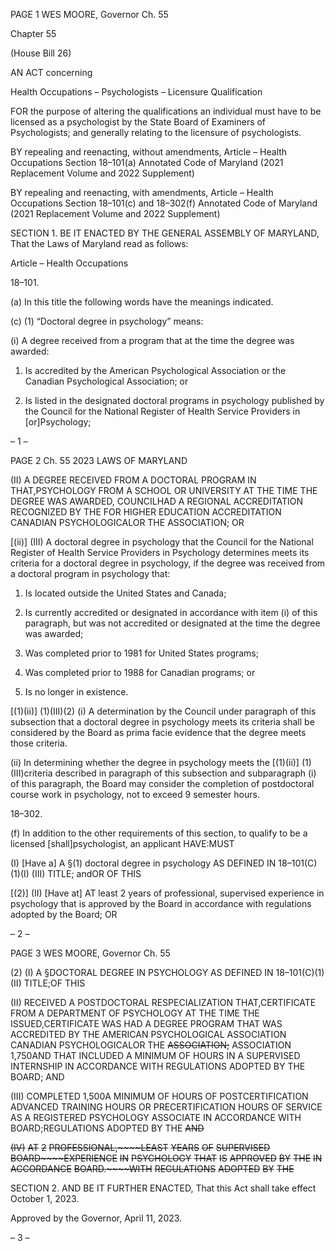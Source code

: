 PAGE 1
WES MOORE, Governor Ch. 55

Chapter 55

(House Bill 26)

AN ACT concerning

Health Occupations – Psychologists – Licensure Qualification

FOR the purpose of altering the qualifications an individual must have to be licensed as a
psychologist by the State Board of Examiners of Psychologists; and generally
relating to the licensure of psychologists.

BY repealing and reenacting, without amendments,
Article – Health Occupations
Section 18–101(a)
Annotated Code of Maryland
(2021 Replacement Volume and 2022 Supplement)

BY repealing and reenacting, with amendments,
Article – Health Occupations
Section 18–101(c) and 18–302(f)
Annotated Code of Maryland
(2021 Replacement Volume and 2022 Supplement)

SECTION 1. BE IT ENACTED BY THE GENERAL ASSEMBLY OF MARYLAND,
That the Laws of Maryland read as follows:

Article – Health Occupations

18–101.

(a) In this title the following words have the meanings indicated.

(c) (1) “Doctoral degree in psychology” means:

(i) A degree received from a program that at the time the degree was
awarded:

1. Is accredited by the American Psychological Association or
the Canadian Psychological Association; or

2. Is listed in the designated doctoral programs in psychology
published by the Council for the National Register of Health Service Providers in
[or]Psychology;

– 1 –

PAGE 2
Ch. 55 2023 LAWS OF MARYLAND

(II) A DEGREE RECEIVED FROM A DOCTORAL PROGRAM IN
THAT,PSYCHOLOGY FROM A SCHOOL OR UNIVERSITY AT THE TIME THE DEGREE WAS
AWARDED, COUNCILHAD A REGIONAL ACCREDITATION RECOGNIZED BY THE FOR
HIGHER EDUCATION ACCREDITATION CANADIAN PSYCHOLOGICALOR THE
ASSOCIATION; OR

[(ii)] (III) A doctoral degree in psychology that the Council for the
National Register of Health Service Providers in Psychology determines meets its criteria
for a doctoral degree in psychology, if the degree was received from a doctoral program in
psychology that:

1. Is located outside the United States and Canada;

2. Is currently accredited or designated in accordance with
item (i) of this paragraph, but was not accredited or designated at the time the degree was
awarded;

3. Was completed prior to 1981 for United States programs;

4. Was completed prior to 1988 for Canadian programs; or

5. Is no longer in existence.

[(1)(ii)] (1)(III)(2) (i) A determination by the Council under paragraph
of this subsection that a doctoral degree in psychology meets its criteria shall be considered
by the Board as prima facie evidence that the degree meets those criteria.

(ii) In determining whether the degree in psychology meets the
[(1)(ii)] (1)(III)criteria described in paragraph of this subsection and subparagraph (i) of
this paragraph, the Board may consider the completion of postdoctoral course work in
psychology, not to exceed 9 semester hours.

18–302.

(f) In addition to the other requirements of this section, to qualify to be a licensed
[shall]psychologist, an applicant HAVE:MUST

(I) [Have a] A §(1) doctoral degree in psychology AS DEFINED IN
18–101(C)(1)(I) (III) TITLE; andOR OF THIS

[(2)] (II) [Have at] AT least 2 years of professional, supervised experience
in psychology that is approved by the Board in accordance with regulations adopted by the
Board; OR

– 2 –

PAGE 3
WES MOORE, Governor Ch. 55

(2) (I) A §DOCTORAL DEGREE IN PSYCHOLOGY AS DEFINED IN
18–101(C)(1)(II) TITLE;OF THIS

(II) RECEIVED A POSTDOCTORAL RESPECIALIZATION
THAT,CERTIFICATE FROM A DEPARTMENT OF PSYCHOLOGY AT THE TIME THE
ISSUED,CERTIFICATE WAS HAD A DEGREE PROGRAM THAT WAS ACCREDITED BY THE
AMERICAN PSYCHOLOGICAL ASSOCIATION CANADIAN PSYCHOLOGICALOR THE
~~ASSOCIATION;~~ ASSOCIATION 1,750AND THAT INCLUDED A MINIMUM OF HOURS IN A
SUPERVISED INTERNSHIP IN ACCORDANCE WITH REGULATIONS ADOPTED BY THE
BOARD; AND

(III) COMPLETED 1,500A MINIMUM OF HOURS OF
POSTCERTIFICATION ADVANCED TRAINING HOURS OR PRECERTIFICATION HOURS
OF SERVICE AS A REGISTERED PSYCHOLOGY ASSOCIATE IN ACCORDANCE WITH
BOARD;REGULATIONS ADOPTED BY THE ~~AND~~

~~(IV)~~ ~~AT~~ ~~2~~ ~~PROFESSIONAL,~~~~LEAST~~ ~~YEARS~~ ~~OF~~ ~~SUPERVISED~~
~~BOARD~~~~EXPERIENCE~~ ~~IN~~ ~~PSYCHOLOGY~~ ~~THAT~~ ~~IS~~ ~~APPROVED~~ ~~BY~~ ~~THE~~ ~~IN~~ ~~ACCORDANCE~~
~~BOARD.~~~~WITH~~ ~~REGULATIONS~~ ~~ADOPTED~~ ~~BY~~ ~~THE~~

SECTION 2. AND BE IT FURTHER ENACTED, That this Act shall take effect
October 1, 2023.

Approved by the Governor, April 11, 2023.

– 3 –